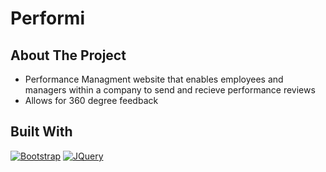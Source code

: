 # Performi

## About The Project
- Performance Managment website that enables employees and managers within a company to send and recieve performance reviews
- Allows for 360 degree feedback 

## Built With
[![Bootstrap][Bootstrap.com]][Bootstrap-url]
[![JQuery][JQuery.com]][JQuery-url]

<!-- MARKDOWN LINKS & IMAGES -->
<!-- https://www.markdownguide.org/basic-syntax/#reference-style-links -->
[Bootstrap.com]: https://img.shields.io/badge/Bootstrap-563D7C?style=for-the-badge&logo=bootstrap&logoColor=white
[Bootstrap-url]: https://getbootstrap.com
[JQuery.com]: https://img.shields.io/badge/jQuery-0769AD?style=for-the-badge&logo=jquery&logoColor=white
[JQuery-url]: https://jquery.com
